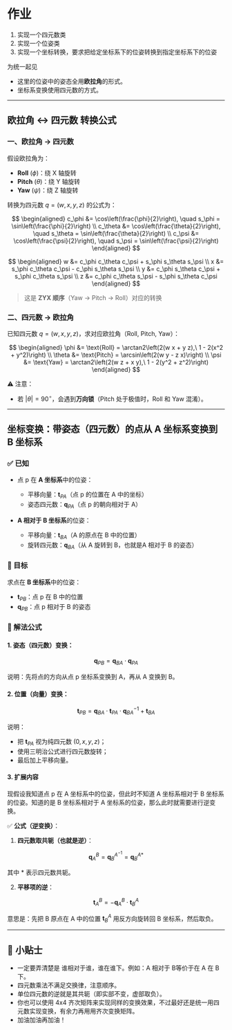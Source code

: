 # 作业

1. 实现一个四元数类
2. 实现一个位姿类
3. 实现一个坐标转换，要求把给定坐标系下的位姿转换到指定坐标系下的位姿

为统一起见
- 这里的位姿中的姿态全用**欧拉角**的形式。
- 坐标系变换使用四元数的方式。

---

## 欧拉角 ↔ 四元数 转换公式

### 一、欧拉角 → 四元数

假设欧拉角为：
- **Roll** ($\phi$)：绕 X 轴旋转
- **Pitch** ($\theta$)：绕 Y 轴旋转
- **Yaw** ($\psi$)：绕 Z 轴旋转

转换为四元数 $q = (w, x, y, z)$ 的公式为：

$$
\begin{aligned}
c_\phi &= \cos\left(\frac{\phi}{2}\right), \quad s_\phi = \sin\left(\frac{\phi}{2}\right) \\
c_\theta &= \cos\left(\frac{\theta}{2}\right), \quad s_\theta = \sin\left(\frac{\theta}{2}\right) \\
c_\psi &= \cos\left(\frac{\psi}{2}\right), \quad s_\psi = \sin\left(\frac{\psi}{2}\right)
\end{aligned}
$$

$$
\begin{aligned}
w &= c_\phi c_\theta c_\psi + s_\phi s_\theta s_\psi \\
x &= s_\phi c_\theta c_\psi - c_\phi s_\theta s_\psi \\
y &= c_\phi s_\theta c_\psi + s_\phi c_\theta s_\psi \\
z &= c_\phi c_\theta s_\psi - s_\phi s_\theta c_\psi
\end{aligned}
$$

> 这是 **ZYX 顺序**（Yaw → Pitch → Roll）对应的转换

### 二、四元数 → 欧拉角

已知四元数 $q = (w, x, y, z)$，求对应欧拉角（Roll, Pitch, Yaw）：

$$
\begin{aligned}
\phi &= \text{Roll} = \arctan2\left(2(w x + y z),\ 1 - 2(x^2 + y^2)\right) \\
\theta &= \text{Pitch} = \arcsin\left(2(w y - z x)\right) \\
\psi &= \text{Yaw} = \arctan2\left(2(w z + x y),\ 1 - 2(y^2 + z^2)\right)
\end{aligned}
$$

⚠️ 注意：
- 若 $|\theta| = 90^\circ$，会遇到**万向锁**（Pitch 处于极值时，Roll 和 Yaw 混淆）。

---

## 坐标变换：带姿态（四元数）的点从 A 坐标系变换到 B 坐标系

### ✅ 已知

- 点 p 在 **A 坐标系**中的位姿：
  - 平移向量：$\mathbf{t}_{PA}$（点 p 的位置在 A 中的坐标）
  - 姿态四元数：$\mathbf{q}_{PA}$（点 p 的朝向相对于 A）

- **A 相对于 B 坐标系**的位姿：
  - 平移向量：$\mathbf{t}_{BA}$（A 的原点在 B 中的位置）
  - 旋转四元数：$\mathbf{q}_{BA}$（从 A 旋转到 B，也就是A 相对于 B 的姿态）

### 🎯 目标

求点在 **B 坐标系**中的位姿：

- $\mathbf{t}_{PB}$：点 p 在 B 中的位置  
- $\mathbf{q}_{PB}$：点 p 相对于 B 的姿态

### 🧠 解法公式

#### 1. 姿态（四元数）变换：

$$
\mathbf{q}_{PB} = \mathbf{q}_{BA} \cdot \mathbf{q}_{PA}
$$

说明：先将点的方向从点 p 坐标系变换到 A，再从 A 变换到 B。

#### 2. 位置（向量）变换：

$$
\mathbf{t}_{PB} = \mathbf{q}_{BA} \cdot \mathbf{t}_{PA} \cdot \mathbf{q}_{BA}^{-1} + \mathbf{t}_{BA}
$$

说明：

- 把 $\mathbf{t}_{PA}$ 视为纯四元数 $(0, x, y, z)$；
- 使用三明治公式进行四元数旋转；
- 最后加上平移向量。


#### 3. 扩展内容

现假设我知道点 p 在 A 坐标系中的位姿，但此时不知道 A 坐标系相对于 B 坐标系的位姿。知道的是 B 坐标系相对于 A 坐标系的位姿，那么此时就需要进行逆变换。

✅ **公式（逆变换）**：

1. **四元数取共轭（也就是逆）**：

$$
\mathbf{q}_{A}^{B} = \mathbf{q}_{B}^{A^{-1}} = \mathbf{q}_{B}^{A*}
$$

其中 * 表示四元数共轭。

2. **平移项的逆**：

$$
\mathbf{t}_{A}^{B} = -\mathbf{q}_{A}^{B} \cdot \mathbf{t}_{B}^{A}
$$

意思是：先把 B 原点在 A 中的位置  $\mathbf{t}_{B}^{A}$ 用反方向旋转回 B 坐标系，然后取负。


---

## 📝 小贴士

- 一定要弄清楚是 谁相对于谁，谁在谁下。例如：A 相对于 B等价于在 A 在 B 下。
- 四元数乘法不满足交换律，注意顺序。
- 单位四元数的逆就是其共轭（即实部不变，虚部取负）。
- 你也可以使用 4x4 齐次矩阵来实现同样的变换效果，不过最好还是统一用四元数实现变换，有余力再用用齐次变换矩阵。
- 加油加油再加油！  
